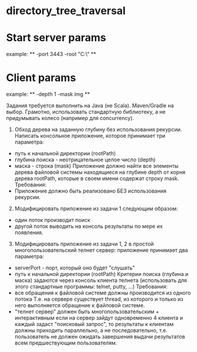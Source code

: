 # directory_tree_traversal

# Start server params
example: ** -port 3443 -root "C:\\" **

# Client params
example: ** -depth 1 -mask img **


Задания требуется выполнить на Java (не Scala). Maven/Gradle на выбор. Грамотно,
использовать стандартную библиотеку, а не придумывать колесо (например для
concurrency).
1. Обход дерева на заданную глубину без использования рекурсии.
   Написать консольное приложение, которое принимает три параметра:
- путь к начальной директории (rootPath)
- глубина поиска - неотрицательное целое число (depth)
- маска - строка (mask)
  Приложение должно найти все элементы дерева файловой системы находящиеся на
  глубине depth от корня дерева rootPath, которые в своем имени содержат строку mask.
  Требования:
- Приложение должно быть реализовано БЕЗ использования рекурсии.
2. Модифицировать приложение из задачи 1 следующим образом:
- один поток производит поиск
- другой поток выводить на консоль результаты по мере их появления.
3. Модифицировать приложение из задачи 1, 2 в простой многопользовательский
   телнет сервер:
   приложение принимает два параметра:
- serverPort - порт, который оно будет "слушать"
- путь к начальной директории (rootPath)
  Критерии поиска (глубина и маска) задаются через консоль клиента телнета
  (использовать для этого стандартные программы: telnet, putty, ...)
  Требования:
- все обращения к файловой системе должны производится из одного потока
  Т.е. на сервере существует thread, из которого и только из него выполняется обращение к
  файловой системе.
- "телнет сервер" должен быть многопользовательским + интерактивным
  если на сервер зайдут одновременно 4 клиента и каждый задаст "поисковый запрос", то
  результаты к клиентам должны приходить параллельно, а не последовательно,
  т.е. пользователь не должен ожидать завершения выдачи результатов всем
  предшествующим пользователям.
